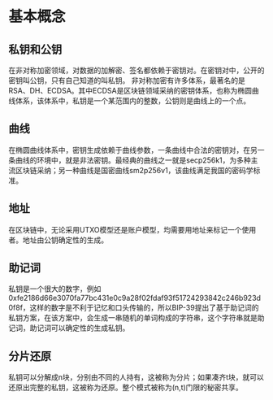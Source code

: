 # 基本概念

## 私钥和公钥
在非对称加密领域，对数据的加解密、签名都依赖于密钥对。在密钥对中，公开的密钥叫公钥，只有自己知道的叫私钥。
非对称加密有许多体系，最著名的是RSA、DH、ECDSA。其中ECDSA是区块链领域采纳的密钥体系，也称为椭圆曲线体系，该体系中，私钥是一个某范围内的整数，公钥则是曲线上的一个点。

## 曲线
在椭圆曲线体系中，密钥生成依赖于曲线参数，一条曲线中合法的密钥对，在另一条曲线的环境中，就是非法密钥。最经典的曲线之一就是secp256k1，为多种主流区块链采纳；另一种曲线是国密曲线sm2p256v1，该曲线满足我国的密码学标准。

## 地址
在区块链中，无论采用UTXO模型还是账户模型，均需要用地址来标记一个使用者。地址由公钥确定性的生成。

## 助记词
私钥是一个很大的数字，例如0xfe2186d66e3070fa77bc431e0c9a28f02fdaf93f51724293842c246b923d0f8f，这样的数字是不利于记忆和口头传输的，所以BIP-39提出了基于助记词的私钥方案，在该方案中，会生成一串随机的单词构成的字符串，这个字符串就是助记词，助记词可以确定性的生成私钥。

## 分片还原
私钥可以分解成n块，分别由不同的人持有，这被称为分片；如果凑齐t块，就可以还原出完整的私钥，这被称为还原。整个模式被称为(n,t)门限的秘密共享。

